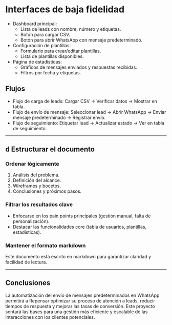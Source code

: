 # Interfaces de baja fidelidad

- Dashboard principal:
  - Lista de leads con nombre, número y etiquetas.
  - Botón para cargar CSV.
  - Botón para abrir WhatsApp con mensaje predeterminado.
- Configuración de plantillas:
  - Formulario para crear/editar plantillas.
  - Lista de plantillas disponibles.
- Página de estadísticas:
  - Gráficos de mensajes enviados y respuestas recibidas.
  - Filtros por fecha y etiquetas.

## Flujos

- Flujo de carga de leads:
  Cargar CSV → Verificar datos → Mostrar en tabla.
- Flujo de envío de mensaje:
  Seleccionar lead → Abrir WhatsApp → Enviar mensaje predeterminado → Registrar envío.
- Flujo de seguimiento:
  Etiquetar lead → Actualizar estado → Ver en tabla de seguimiento.

---

## d Estructurar el documento

### Ordenar lógicamente

1. Análisis del problema.
2. Definición del alcance.
3. Wireframes y bocetos.
4. Conclusiones y próximos pasos.

### Filtrar los resultados clave

- Enfocarse en los pain points principales (gestión manual, falta de personalización).
- Destacar las funcionalidades core (tabla de usuarios, plantillas, estadísticas).

### Mantener el formato markdown

Este documento está escrito en markdown para garantizar claridad y facilidad de lectura.

---

## Conclusiones

La automatización del envío de mensajes predeterminados en WhatsApp permitirá a Repensar optimizar su proceso de atención a leads, reducir tiempos de respuesta y mejorar las tasas de conversión. Este proyecto sentará las bases para una gestión más eficiente y escalable de las interacciones con los clientes potenciales.

